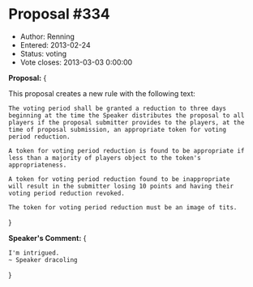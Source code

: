 Proposal #334
============= 
* Author: Renning
* Entered: 2013-02-24
* Status: voting
* Vote closes: 2013-03-03 0:00:00

__Proposal:__
{

This proposal creates a new rule with the following text:

    The voting period shall be granted a reduction to three days
    beginning at the time the Speaker distributes the proposal to all
    players if the proposal submitter provides to the players, at the
    time of proposal submission, an appropriate token for voting
    period reduction.
    
    A token for voting period reduction is found to be appropriate if
    less than a majority of players object to the token's
    appropriateness.
    
    A token for voting period reduction found to be inappropriate
    will result in the submitter losing 10 points and having their
    voting period reduction revoked.
    
    The token for voting period reduction must be an image of tits.

}

__Speaker's Comment:__
{
  
    I'm intrigued.
    ~ Speaker dracoling    

}
